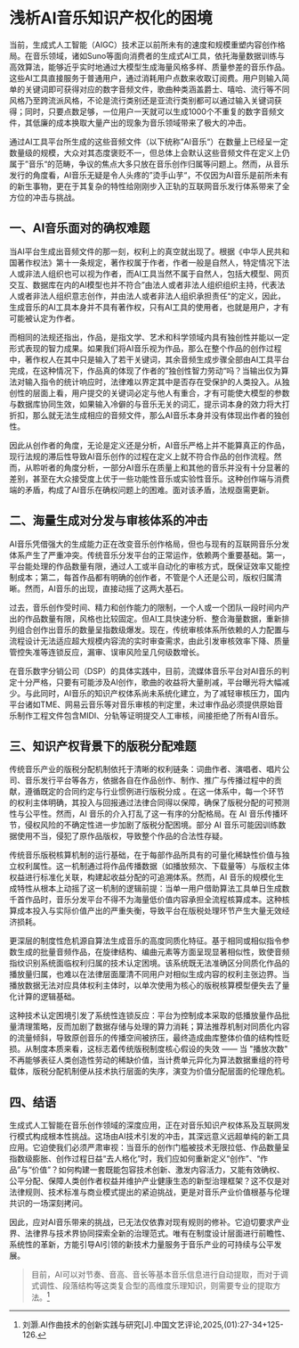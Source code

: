 
# 浅析AI音乐知识产权化的困境

当前，生成式人工智能（AIGC）技术正以前所未有的速度和规模重塑内容创作格局。在音乐领域，诸如Suno等面向消费者的生成式AI工具，依托海量数据训练与高效算法，能够近乎实时地通过大模型生成海量风格多样、质量参差的音乐作品。这些AI工具直接服务于普通用户，通过消耗用户点数来收取订阅费。用户则输入简单的关键词即可获得对应的数字音频文件，歌曲种类涵盖爵士、嘻哈、流行等不同风格乃至跨流派风格，不论是流行类别还是亚流行类别都可以通过输入关键词获得；同时，只要点数足够，一位用户一天就可以生成1000个不重复的数字音频文件，其低廉的成本换取大量产出的现象为音乐领域带来了极大的冲击。

通过AI工具平台所生成的这些音频文件（以下统称”AI音乐“）在数量上已经呈一定数量级的规模，大众对其态度褒贬不一，但总体上会默认这些音频文件在定义上仍属于”音乐“的范畴，争议的焦点大多只放在音乐创作归属等问题上。然而，从音乐发行的角度看，AI音乐无疑是令人头疼的”烫手山芋“，不仅因为AI音乐是前所未有的新生事物，更在于其复杂的特性给刚刚步入正轨的互联网音乐发行体系带来了全方位的冲击与挑战。

## 一、AI音乐面对的确权难题

当AI平台生成出音频文件的那一刻，权利上的真空就出现了。根据《中华人民共和国著作权法》第十一条规定，著作权属于作者，作者一般是自然人，特定情况下法人或非法人组织也可以视为作者，而AI工具当然不属于自然人，包括大模型、网页交互、数据库在内的AI模型也并不符合”由法人或者非法人组织组织主持，代表法人或者非法人组织意志创作，并由法人或者非法人组织承担责任“的定义，因此，生成音乐的AI工具本身并不具有著作权，只有AI工具的使用者，也就是用户，才有可能被认定为作者。

而相同的法规还指出，作品，是指文学、艺术和科学领域内具有独创性并能以一定形式表现的智力成果。如果我们将AI音乐视为作品，那么在整个作品的创作过程中，著作权人在其中只是输入了若干关键词，其余音频生成步骤全部由AI工具平台完成，在这种情况下，作品真的体现了作者的”独创性智力劳动“吗？当输出仅为算法对输入指令的统计响应时，法律难以界定其中是否存在受保护的人类投入。从独创性的层面上看，用户提交的关键词必定与他人有重合，才有可能使大模型的参数与数据库协同生效，如果输入冷僻的与音乐无关的词汇，提示词本身的效力将大打折扣，那么就无法生成相应的音频文件，那么AI音乐本身并没有体现出作者的独创性。

因此从创作者的角度，无论是定义还是分析，AI音乐严格上并不能算真正的作品，现行法规的滞后性导致AI音乐创作的过程在定义上就不符合作品的创作流程。然而，从聆听者的角度分析，一部分AI音乐在质量上和其他的音乐并没有十分显著的差别，甚至在大众接受度上优于一些功能性音乐或实验性音乐。这种创作端与消费端的矛盾，构成了AI音乐在确权问题上的困难。面对该矛盾，法规亟需更新。

## 二、海量生成对分发与审核体系的冲击

AI音乐凭借强大的生成能力正在改变音乐创作格局，但也与现有的互联网音乐分发体系产生了严重冲突。传统音乐分发平台的正常运作，依赖两个重要基础。第一，平台能处理的作品数量有限，通过人工或半自动化的审核方式，既保证效率又能控制成本；第二，每首作品都有明确的创作者，不管是个人还是公司，版权归属清晰。然而，AI音乐的出现，直接动摇了这两大基石。​

过去，音乐创作受时间、精力和创作能力的限制，一个人或一个团队一段时间内产出的作品数量有限，风格也比较固定。但AI工具快速分析、整合海量数据，重新排列组合创作出音乐的数量呈指数级爆发。现在，传统审核体系所依赖的人力配置与流程设计无法适应超大规模内容流的实时审查需求，由此引发审核效率下降、质量管控失准等连锁反应，漏审、误审风险呈几何级数增长。

在音乐数字分销公司（DSP）的具体实践中，目前，流媒体音乐平台对AI音乐的判定十分严格，只要有可能涉及AI创作，歌曲的收益将大量削减，平台曝光将大幅减少。与此同时，AI音乐的知识产权体系尚未系统化建立，为了减轻审核压力，国内平台诸如TME、网易云音乐等对音乐审核的判定里，未过审作品必须提供原始音乐制作工程文件包含MIDI、分轨等证明提交人工审核，间接拒绝了所有AI音乐。

## 三、知识产权背景下的版税分配难题

传统音乐产业的版税分配机制依托于清晰的权利链条：词曲作者、演唱者、唱片公司、音乐发行平台等各方，依据各自在作品创作、制作、推广与传播过程中的贡献，遵循既定的合同约定与行业惯例进行版税分成 。在这一体系中，每一个环节的权利主体明确，其投入与回报通过法律合同得以保障，确保了版税分配的可预测性与公平性。然而，AI 音乐的介入打乱了这一有序的分配格局。在 AI 音乐传播环节，侵权风险的不确定性进一步加剧了版税分配困境。部分 AI 音乐可能因训练数据使用不当，侵犯了原作品版权，导致整个作品的合法性存疑。

传统音乐版税核算机制的运行基础，在于每部作品所具有的可量化稀缺性价值与独立权利属性。这一机制通过将作品传播数据（如播放频次、下载量等）与版权主体权益进行标准化关联，构建起收益分配的可追溯体系。然而，AI 音乐的规模化生成特性从根本上动摇了这一机制的逻辑前提：当单一用户借助算法工具单日生成数千首作品时，音乐分发平台不得不为海量低价值内容承担全流程核算成本。这种核算成本投入与实际价值产出的严重失衡，导致平台在版税处理环节产生大量无效经济损耗。​

更深层的制度性危机源自算法生成音乐的高度同质化特征。基于相同或相似指令参数生成的批量音频作品，在旋律结构、编曲元素等方面呈现显著相似性，致使音频指纹识别系统面临权利归属的技术认定困境。该系统既无法准确区分同质化作品的播放量归属，也难以在法律层面厘清不同用户对相似生成内容的权利主张边界。当播放数据无法对应具体权利主体时，以单次使用为核心的版税核算模型便失去了量化计算的逻辑基础。​

这种技术认定困境引发了系统性连锁反应：平台为控制成本采取的低播放量作品批量清理策略，反而加剧了数据存储与处理的算力消耗；算法推荐机制对同质化内容的流量倾斜，导致原创音乐的传播空间被挤压，最终造成曲库整体价值的结构性贬损。从制度本质来看，这标志着传统版税制度核心假设的失效 —— 当 "播放次数" 不再能够表征人类创造性劳动的稀缺价值，当计费单元异化为算法数据重组的符号载体，版税分配机制便从技术执行层面的失序，演变为价值分配层面的伦理危机。​

## 四、结语

生成式人工智能在音乐创作领域的深度应用，正在对音乐知识产权体系及互联网发行模式构成根本性挑战。这场由AI技术引发的冲击，其深远意义远超单纯的新工具应用。它迫使我们必须严肃审视：当音乐的创作门槛被技术无限拉低、作品数量呈指数级膨胀、创作过程日益“去人格化”时，我们应如何重新定义“创作”、“作品”与“价值”？如何构建一套既能包容技术创新、激发内容活力，又能有效确权、公平分配、保障人类创作者权益并维护产业健康生态的新型治理框架？这不仅是对法律规则、技术标准与商业模式提出的紧迫挑战，更是对音乐产业价值根基与伦理共识的一场深刻拷问。

因此，应对AI音乐带来的挑战，已无法仅依靠对现有规则的修补。它迫切要求产业界、法律界与技术界协同探索全新的治理范式。唯有在制度设计层面进行前瞻性、系统性的革新，方能引导AI引领的新技术力量服务于音乐产业的可持续与公平发展。









> 目前，AI可以对节奏、音高、音长等基本音乐信息进行自动提取，而对于调式调性、段落结构等这类复合型的高维度乐理知识，则需要专业的提取方法。[^1]

[^1]: 刘灏.AI作曲技术的创新实践与研究[J].中国文艺评论,2025,(01):27-34+125-126.
